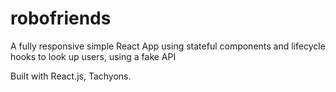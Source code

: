 # robofriends

A fully responsive simple React App using stateful components and lifecycle hooks to look up users, using a fake API

Built with React.js, Tachyons.
